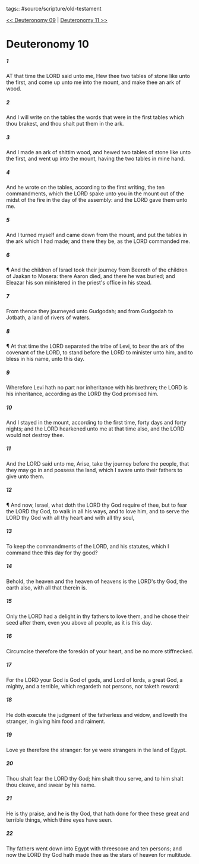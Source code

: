 tags:: #source/scripture/old-testament

[<< Deuteronomy 09](source/scripture/old-testament/05_Deuteronomy/Deuteronomy_09.md) | [Deuteronomy 11 >>](source/scripture/old-testament/05_Deuteronomy/Deuteronomy_11.md)

# Deuteronomy 10

##### 1

AT that time the LORD said unto me, Hew thee two tables of stone like unto the first, and come up unto me into the mount, and make thee an ark of wood.

##### 2

And I will write on the tables the words that were in the first tables which thou brakest, and thou shalt put them in the ark.

##### 3

And I made an ark of shittim wood, and hewed two tables of stone like unto the first, and went up into the mount, having the two tables in mine hand.

##### 4

And he wrote on the tables, according to the first writing, the ten commandments, which the LORD spake unto you in the mount out of the midst of the fire in the day of the assembly: and the LORD gave them unto me.

##### 5

And I turned myself and came down from the mount, and put the tables in the ark which I had made; and there they be, as the LORD commanded me.

##### 6

¶ And the children of Israel took their journey from Beeroth of the children of Jaakan to Mosera: there Aaron died, and there he was buried; and Eleazar his son ministered in the priest's office in his stead.

##### 7

From thence they journeyed unto Gudgodah; and from Gudgodah to Jotbath, a land of rivers of waters.

##### 8

¶ At that time the LORD separated the tribe of Levi, to bear the ark of the covenant of the LORD, to stand before the LORD to minister unto him, and to bless in his name, unto this day.

##### 9

Wherefore Levi hath no part nor inheritance with his brethren; the LORD is his inheritance, according as the LORD thy God promised him.

##### 10

And I stayed in the mount, according to the first time, forty days and forty nights; and the LORD hearkened unto me at that time also, and the LORD would not destroy thee.

##### 11

And the LORD said unto me, Arise, take thy journey before the people, that they may go in and possess the land, which I sware unto their fathers to give unto them.

##### 12

¶ And now, Israel, what doth the LORD thy God require of thee, but to fear the LORD thy God, to walk in all his ways, and to love him, and to serve the LORD thy God with all thy heart and with all thy soul,

##### 13

To keep the commandments of the LORD, and his statutes, which I command thee this day for thy good?

##### 14

Behold, the heaven and the heaven of heavens is the LORD's thy God, the earth also, with all that therein is.

##### 15

Only the LORD had a delight in thy fathers to love them, and he chose their seed after them, even you above all people, as it is this day.

##### 16

Circumcise therefore the foreskin of your heart, and be no more stiffnecked.

##### 17

For the LORD your God is God of gods, and Lord of lords, a great God, a mighty, and a terrible, which regardeth not persons, nor taketh reward:

##### 18

He doth execute the judgment of the fatherless and widow, and loveth the stranger, in giving him food and raiment.

##### 19

Love ye therefore the stranger: for ye were strangers in the land of Egypt.

##### 20

Thou shalt fear the LORD thy God; him shalt thou serve, and to him shalt thou cleave, and swear by his name.

##### 21

He is thy praise, and he is thy God, that hath done for thee these great and terrible things, which thine eyes have seen.

##### 22

Thy fathers went down into Egypt with threescore and ten persons; and now the LORD thy God hath made thee as the stars of heaven for multitude.
